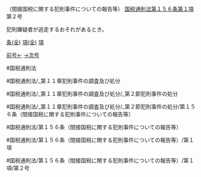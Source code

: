 （間接国税に関する犯則事件についての報告等）
[国税通則法第１５６条第１項](国税通則法＿＿＿＿＿第１５６条第１項)第２号

犯則嫌疑者が逃走するおそれがあるとき。

[条(全)](国税通則法＿＿＿＿＿第１５６条_.md)    [項(全)](国税通則法＿＿＿＿＿第１５６条第１項_.md)    [項](国税通則法＿＿＿＿＿第１５６条第１項.md)

[前号←](国税通則法＿＿＿＿＿第１５６条第１項第１号.md)    [→次号](国税通則法＿＿＿＿＿第１５６条第１項第３号.md)

#国税通則法

#国税通則法/_第１１章犯則事件の調査及び処分

#国税通則法/_第１１章犯則事件の調査及び処分/_第２節犯則事件の処分

#国税通則法/_第１１章犯則事件の調査及び処分/_第２節犯則事件の処分/第１５６条（間接国税に関する犯則事件についての報告等）

#国税通則法/第１５６条（間接国税に関する犯則事件についての報告等）

#国税通則法/第１５６条（間接国税に関する犯則事件についての報告等）/第１項

#国税通則法/第１５６条（間接国税に関する犯則事件についての報告等）/第１項/第２号


